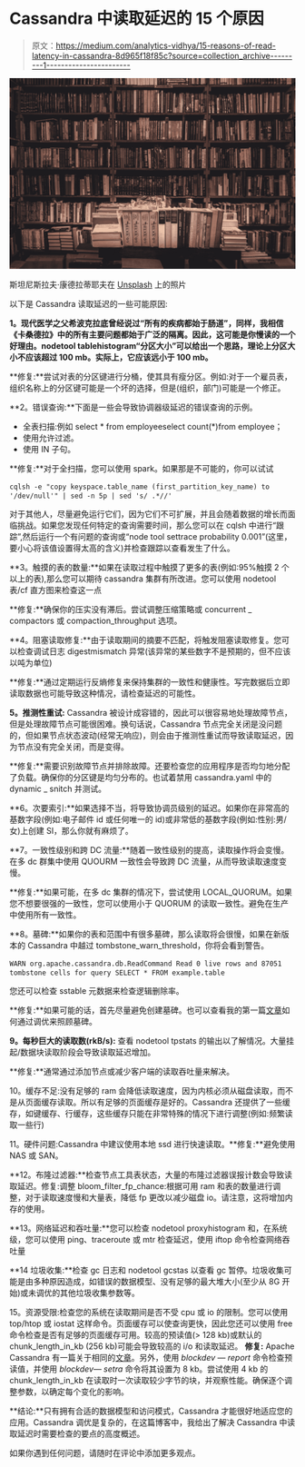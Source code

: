 # Cassandra 中读取延迟的 15 个原因

> 原文：<https://medium.com/analytics-vidhya/15-reasons-of-read-latency-in-cassandra-8d965f18f85c?source=collection_archive---------1----------------------->

![](img/393f36a603f5d9107f97d12b9484132e.png)

斯坦尼斯拉夫·康德拉蒂耶夫在 [Unsplash](https://unsplash.com?utm_source=medium&utm_medium=referral) 上的照片

以下是 Cassandra 读取延迟的一些可能原因:

**1。现代医学之父希波克拉底曾经说过“所有的疾病都始于肠道”，同样，我相信《卡桑德拉》中的所有主要问题都始于广泛的隔离。因此，这可能是你慢读的一个好理由。nodetool tablehistogram“分区大小”可以给出一个思路，理论上分区大小不应该超过 100 mb。实际上，它应该远小于 100 mb。**

**修复:**尝试对表的分区键进行分桶，使其具有瘦分区。例如:对于一个雇员表，组织名称上的分区键可能是一个坏的选择，但是(组织，部门)可能是一个修正。

**2。错误查询:**下面是一些会导致协调器级延迟的错误查询的示例。

*   全表扫描:例如 select * from employeeselect count(*)from employee；
*   使用允许过滤。
*   使用 IN 子句。

**修复:**对于全扫描，您可以使用 spark。如果那是不可能的，你可以试试

```
cqlsh -e "copy keyspace.table_name (first_partition_key_name) to '/dev/null'" | sed -n 5p | sed 's/ .*//'
```

对于其他人，尽量避免运行它们，因为它们不可扩展，并且会随着数据的增长而面临挑战。如果您发现任何特定的查询需要时间，那么您可以在 cqlsh 中进行“跟踪”,然后运行一个有问题的查询或“node tool settrace probability 0.001”(这里，要小心将该值设置得太高的含义)并检查跟踪以查看发生了什么。

**3。触摸的表的数量:**如果在读取过程中触摸了更多的表(例如:95%触摸 2 个以上的表),那么您可以期待 cassandra 集群有所改进。您可以使用 nodetool 表/cf 直方图来检查这一点

**修复:**确保你的压实没有滞后。尝试调整压缩策略或 concurrent _ compactors 或 compaction_throughput 选项。

**4。阻塞读取修复:**由于读取期间的摘要不匹配，将触发阻塞读取修复。您可以检查调试日志 digestmismatch 异常(该异常的某些数字不是预期的，但不应该以吨为单位)

**修复:**通过定期运行反熵修复来保持集群的一致性和健康性。写完数据后立即读取数据也可能导致这种情况，请检查延迟的可能性。

**5。推测性重试:** Cassandra 被设计成容错的，因此可以很容易地处理故障节点，但是处理故障节点可能很困难。换句话说，Cassandra 节点完全关闭是没问题的，但如果节点状态波动(经常无响应)，则会由于推测性重试而导致读取延迟，因为节点没有完全关闭，而是变得。

**修复:**需要识别故障节点并排除故障。还要检查您的应用程序是否均匀地分配了负载。确保你的分区键是均匀分布的。也试着禁用 cassandra.yaml 中的 dynamic _ snitch 并测试。

**6。次要索引:**如果选择不当，将导致协调员级别的延迟。如果你在非常高的基数字段(例如:电子邮件 id 或任何唯一的 id)或非常低的基数字段(例如:性别:男/女)上创建 SI，那么你就有麻烦了。

**7。一致性级别和跨 DC 流量:**随着一致性级别的提高，读取操作将会变慢。在多 dc 群集中使用 QUOURM 一致性会导致跨 DC 流量，从而导致读取速度变慢。

**修复:**如果可能，在多 dc 集群的情况下，尝试使用 LOCAL_QUORUM。如果您不想要很强的一致性，您可以使用小于 QUORUM 的读取一致性。避免在生产中使用所有一致性。

**8。墓碑:**如果你的表和范围中有很多墓碑，那么读取将会很慢，如果在新版本的 Cassandra 中越过 tombstone_warn_threshold，你将会看到警告。

```
WARN org.apache.cassandra.db.ReadCommand Read 0 live rows and 87051 tombstone cells for query SELECT * FROM example.table
```

您还可以检查 sstable 元数据来检查逻辑删除率。

**修复:**如果可能的话，首先尽量避免创建墓碑。也可以查看我的第一篇[文章](/analytics-vidhya/how-to-resolve-high-disk-usage-in-cassandra-870674b636cd)如何通过调优来照顾墓碑。

**9。每秒巨大的读取数(rkB/s):** 查看 nodetool tpstats 的输出以了解情况。大量挂起/数据块读取阶段会导致读取延迟增加。

**修复:**通常通过添加节点或减少客户端的读取吞吐量来解决。

10。缓存不足:没有足够的 ram 会降低读取速度，因为内核必须从磁盘读取，而不是从页面缓存读取。所以有足够的页面缓存是好的。Cassandra 还提供了一些缓存，如键缓存、行缓存，这些缓存只能在非常特殊的情况下进行调整(例如:频繁读取一些行)

11。硬件问题:Cassandra 中建议使用本地 ssd 进行快速读取。**修复:**避免使用 NAS 或 SAN。

**12。布隆过滤器:**检查节点工具表状态，大量的布隆过滤器误报计数会导致读取延迟。修复:调整 bloom_filter_fp_chance:根据可用 ram 和表的数量进行调整，对于读取速度慢和大量表，降低 fp 更改以减少磁盘 io。请注意，这将增加内存的使用。

**13。网络延迟和吞吐量:**您可以检查 nodetool proxyhistogram 和，在系统级，您可以使用 ping、traceroute 或 mtr 检查延迟，使用 iftop 命令检查网络吞吐量

**14 垃圾收集:**检查 gc 日志和 nodetool gcstas 以查看 gc 暂停。垃圾收集可能是由多种原因造成，如错误的数据模型、没有足够的最大堆大小(至少从 8G 开始)或未调优的其他垃圾收集参数等。

15。资源受限:检查您的系统在读取期间是否不受 cpu 或 io 的限制。您可以使用 top/htop 或 iostat 这样命令。页面缓存可以使查询更快，因此您还可以使用 free 命令检查是否有足够的页面缓存可用。较高的预读值(> 128 kb)或默认的 chunk_length_in_kb (256 kb)可能会导致较高的 i/o 和读取延迟。
**修复:** Apache Cassandra 有一篇关于相同的[文章](http://cassandra.apache.org/doc/4.0/troubleshooting/use_tools.html)。另外，使用 *blockdev — report* 命令检查预读值，并使用 *blockdev— setra* 命令将其设置为 8 kb。尝试使用 4 kb 的 chunk_length_in_kb 在读取时一次读取较少字节的块，并观察性能。确保逐个调整参数，以确定每个变化的影响。

**结论:**只有拥有合适的数据模型和访问模式，Cassandra 才能很好地适应您的应用。Cassandra 调优是复杂的，在这篇博客中，我给出了解决 Cassandra 中读取延迟时需要检查的要点的高度概述。

如果你遇到任何问题，请随时在评论中添加更多观点。